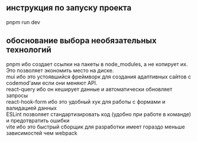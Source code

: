 ## инструкция по запуску проекта
pnpm run dev  
## обоснование выбора необязательных технологий
pnpm ибо создает ссылки на пакеты в node_modules, а не копирует их. Это позволяет экономить место на диске.  
mui ибо это устоявшийся фреймворк для создания адаптивных сайтов с codemod'ами если они меняют API.  
react-query ибо он кеширует данные и автоматически обновляет запросы  
react-hook-form ибо это удобный хук для работы с формами и валидацией данных  
ESLint позволяет стандартизировать код (удобно при работе в команде) и предотвратить ошибки  
vite ибо это быстрый сборщик для разработки имеет гораздо меньше зависимостей чем webpack  
